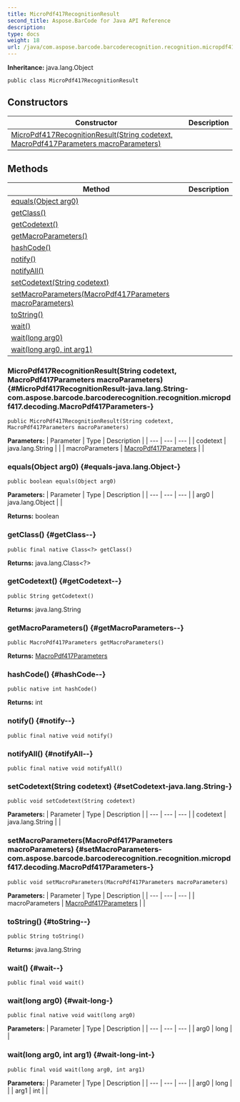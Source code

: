 ```yaml
---
title: MicroPdf417RecognitionResult
second_title: Aspose.BarCode for Java API Reference
description: 
type: docs
weight: 18
url: /java/com.aspose.barcode.barcoderecognition.recognition.micropdf417.decoding/micropdf417recognitionresult/
---
```

**Inheritance:**
java.lang.Object
```
public class MicroPdf417RecognitionResult
```
## Constructors

| Constructor | Description |
| --- | --- |
| [MicroPdf417RecognitionResult(String codetext, MacroPdf417Parameters macroParameters)](#MicroPdf417RecognitionResult-java.lang.String-com.aspose.barcode.barcoderecognition.recognition.micropdf417.decoding.MacroPdf417Parameters-) |  |
## Methods

| Method | Description |
| --- | --- |
| [equals(Object arg0)](#equals-java.lang.Object-) |  |
| [getClass()](#getClass--) |  |
| [getCodetext()](#getCodetext--) |  |
| [getMacroParameters()](#getMacroParameters--) |  |
| [hashCode()](#hashCode--) |  |
| [notify()](#notify--) |  |
| [notifyAll()](#notifyAll--) |  |
| [setCodetext(String codetext)](#setCodetext-java.lang.String-) |  |
| [setMacroParameters(MacroPdf417Parameters macroParameters)](#setMacroParameters-com.aspose.barcode.barcoderecognition.recognition.micropdf417.decoding.MacroPdf417Parameters-) |  |
| [toString()](#toString--) |  |
| [wait()](#wait--) |  |
| [wait(long arg0)](#wait-long-) |  |
| [wait(long arg0, int arg1)](#wait-long-int-) |  |
### MicroPdf417RecognitionResult(String codetext, MacroPdf417Parameters macroParameters) {#MicroPdf417RecognitionResult-java.lang.String-com.aspose.barcode.barcoderecognition.recognition.micropdf417.decoding.MacroPdf417Parameters-}
```
public MicroPdf417RecognitionResult(String codetext, MacroPdf417Parameters macroParameters)
```


**Parameters:**
| Parameter | Type | Description |
| --- | --- | --- |
| codetext | java.lang.String |  |
| macroParameters | [MacroPdf417Parameters](../../com.aspose.barcode.barcoderecognition.recognition.micropdf417.decoding/macropdf417parameters) |  |

### equals(Object arg0) {#equals-java.lang.Object-}
```
public boolean equals(Object arg0)
```




**Parameters:**
| Parameter | Type | Description |
| --- | --- | --- |
| arg0 | java.lang.Object |  |

**Returns:**
boolean
### getClass() {#getClass--}
```
public final native Class<?> getClass()
```




**Returns:**
java.lang.Class<?>
### getCodetext() {#getCodetext--}
```
public String getCodetext()
```




**Returns:**
java.lang.String
### getMacroParameters() {#getMacroParameters--}
```
public MacroPdf417Parameters getMacroParameters()
```




**Returns:**
[MacroPdf417Parameters](../../com.aspose.barcode.barcoderecognition.recognition.micropdf417.decoding/macropdf417parameters)
### hashCode() {#hashCode--}
```
public native int hashCode()
```




**Returns:**
int
### notify() {#notify--}
```
public final native void notify()
```




### notifyAll() {#notifyAll--}
```
public final native void notifyAll()
```




### setCodetext(String codetext) {#setCodetext-java.lang.String-}
```
public void setCodetext(String codetext)
```




**Parameters:**
| Parameter | Type | Description |
| --- | --- | --- |
| codetext | java.lang.String |  |

### setMacroParameters(MacroPdf417Parameters macroParameters) {#setMacroParameters-com.aspose.barcode.barcoderecognition.recognition.micropdf417.decoding.MacroPdf417Parameters-}
```
public void setMacroParameters(MacroPdf417Parameters macroParameters)
```




**Parameters:**
| Parameter | Type | Description |
| --- | --- | --- |
| macroParameters | [MacroPdf417Parameters](../../com.aspose.barcode.barcoderecognition.recognition.micropdf417.decoding/macropdf417parameters) |  |

### toString() {#toString--}
```
public String toString()
```




**Returns:**
java.lang.String
### wait() {#wait--}
```
public final void wait()
```




### wait(long arg0) {#wait-long-}
```
public final native void wait(long arg0)
```




**Parameters:**
| Parameter | Type | Description |
| --- | --- | --- |
| arg0 | long |  |

### wait(long arg0, int arg1) {#wait-long-int-}
```
public final void wait(long arg0, int arg1)
```




**Parameters:**
| Parameter | Type | Description |
| --- | --- | --- |
| arg0 | long |  |
| arg1 | int |  |

